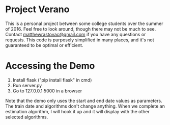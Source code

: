 # Project Verano

This is a personal project between some college students over the summer of 2016. Feel free to look around, though there may not be much to see. Contact matthewrastovac@gmail.com if you have any questions or requests. This code is purposely simplified in many places, and it's not guaranteed to be optimal or efficient.

# Accessing the Demo

1. Install flask ("pip install flask" in cmd)
2. Run server.py
3. Go to 127.0.0.1:5000 in a browser

Note that the demo only uses the start and end date values as parameters. The train date and algorithms don't change anything. When we complete an estimation algorithm, I will hook it up and it will display with the other selected algorithms.
